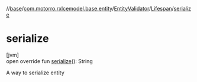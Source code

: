 //[base](../../../../index.md)/[com.motorro.rxlcemodel.base.entity](../../index.md)/[EntityValidator](../index.md)/[Lifespan](index.md)/[serialize](serialize.md)

# serialize

[jvm]\
open override fun [serialize](serialize.md)(): String

A way to serialize entity

